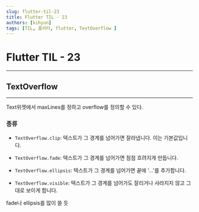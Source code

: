 ```yaml
---
slug: flutter-til-23
title: Flutter TIL - 23
authors: [kihyun]
tags: [TIL, 플러터, flutter, TextOverflow ]
---
```


# Flutter TIL - 23
---

## TextOverflow
---

Text위젯에서 maxLines를 정하고 overflow를 정의할 수 있다.

### 종류

- `TextOverflow.clip`: 텍스트가 그 경계를 넘어가면 잘라냅니다. 이는 기본값입니다.

- `TextOverflow.fade`: 텍스트가 그 경계를 넘어가면 점점 흐려지게 만듭니다.

- `TextOverflow.ellipsis`: 텍스트가 그 경계를 넘어가면 끝에 '...'를 추가합니다.

- `TextOverflow.visible`: 텍스트가 그 경계를 넘어가도 잘리거나 사라지지 않고 그대로 보이게 합니다.

fade나 ellipsis를 많이 쓸 듯